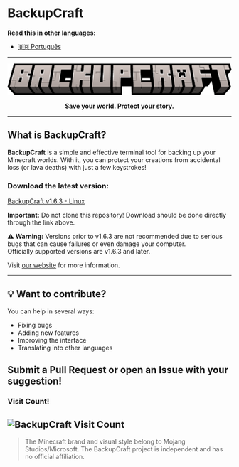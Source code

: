 # BackupCraft

**Read this in other languages:**
- [🇧🇷 Português](README.pt.md)

---

<a href="https://github.com/SynthX7/BackupCraft/">
<p align="center">
  <img src="backupcraft.png" alt="BackupCraft banner">
</p>
</a>
<p align="center"><strong>Save your world. Protect your story.</strong></p>

---

## What is BackupCraft?

**BackupCraft** is a simple and effective terminal tool for backing up your Minecraft worlds. With it, you can protect your creations from accidental loss (or lava deaths) with just a few keystrokes!

### Download the latest version:
[BackupCraft v1.6.3 - Linux](https://github.com/SynthX7/BackupCraft/releases/tag/v1.6.3)

**Important:** Do not clone this repository! Download should be done directly through the link above.

⚠️ **Warning:** Versions prior to v1.6.3 are not recommended due to serious bugs that can cause failures or even damage your computer.  
Officially supported versions are v1.6.3 and later.

Visit [our website](https://backupcraft.netlify.app/) for more information.

---

## 💡 Want to contribute?

You can help in several ways:
- Fixing bugs
- Adding new features
- Improving the interface
- Translating into other languages

Submit a Pull Request or open an Issue with your suggestion!
---
### Visit Count!
![BackupCraft Visit Count](https://count.getloli.com/@synthx7?name=backupcraft&theme=minecraft&padding=8&offset=0&align=top&scale=2&pixelated=1&darkmode=1)
---
> The Minecraft brand and visual style belong to Mojang Studios/Microsoft. The BackupCraft project is independent and has no official affiliation.
